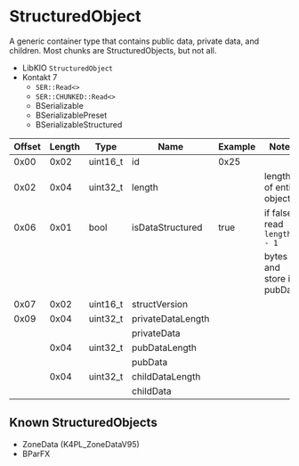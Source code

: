 # StructuredObject

A generic container type that contains public data, private data, and children. Most chunks are StructuredObjects, but not all.

- LibKIO `StructuredObject`
- Kontakt 7
  - `SER::Read<>`
  - `SER::CHUNKED::Read<>`
  - BSerializable
  - BSerializablePreset
  - BSerializableStructured

| Offset | Length | Type     | Name              | Example | Notes                       |
| ------ | ------ | -------- | ----------------- | ------- | --------------------------- |
| 0x00   | 0x02   | uint16_t | id                | 0x25    |                             |
| 0x02   | 0x04   | uint32_t | length            |         | length of entire object     |
| 0x06   | 0x01   | bool     | isDataStructured  | true    | if false, read `length - 1` |
|        |        |          |                   |         | bytes and store in pubData  |
| 0x07   | 0x02   | uint16_t | structVersion     |         |                             |
| 0x09   | 0x04   | uint32_t | privateDataLength |         |                             |
|        |        |          | privateData       |         |                             |
|        | 0x04   | uint32_t | pubDataLength     |         |                             |
|        |        |          | pubData           |         |                             |
|        | 0x04   | uint32_t | childDataLength   |         |                             |
|        |        |          | childData         |         |                             |

## Known StructuredObjects

- ZoneData (K4PL_ZoneDataV95)
- BParFX
